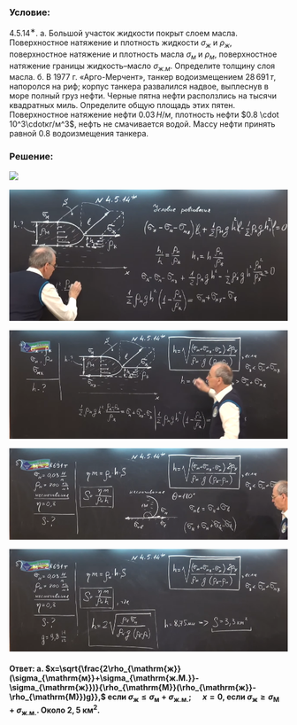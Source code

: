 ###  Условие:

$4.5.14^{∗}.$ а. Большой участок жидкости покрыт слоем масла. Поверхностное натяжение и плотность жидкости $\sigma_ж$ и $\rho_ж$, поверхностное натяжение и плотность масла $\sigma_м$ и $\rho_м$, поверхностное натяжение границы жидкость–масло $\sigma_{ж.м}$. Определите толщину слоя масла. б. В 1977 г. «Арго-Мерчент», танкер водоизмещением $28\,691\,т$, напоролся на риф; корпус танкера развалился надвое, выплеснув в море полный груз нефти. Черные пятна нефти расползлись на тысячи квадратных миль. Определите общую площадь этих пятен. Поверхностное натяжение нефти $0.03\,Н/м$, плотность нефти $0.8 \cdot 10^3\cdotкг/м^3$, нефть не смачивается водой. Массу нефти принять равной $0.8$ водоизмещения танкера.

###  Решение:

![](https://www.youtube.com/embed/P2BaM4xIiGk)

![|756x356, 67%](../../img/4.5.14/01.png)

![|930x362, 67%](../../img/4.5.14/02.png)

![|930x305, 67%](../../img/4.5.14/03.png)

![|930x340, 67%](../../img/4.5.14/04.png)

#### Ответ: а. $x=\sqrt{\frac{2\rho_{\mathrm{ж}}(\sigma_{\mathrm{м}}+\sigma_{\mathrm{ж.M.}}-\sigma_{\mathrm{ж}})}{\rho_{\mathrm{M}}(\rho_{\mathrm{ж}}-\rho_{\mathrm{M}})g}},$ если $\sigma_{\mathrm{ж}}\leqslant\sigma_{\mathrm{м}}+\sigma_{\mathrm{ж.м.}};\quad$ $x=0,$ если $\sigma_{\mathrm{ж}}\geqslant\sigma_{\mathrm{M}}+\sigma_{\mathrm{ж.м.}}.$ Около $2{,}5\mathrm{~км}^2$.